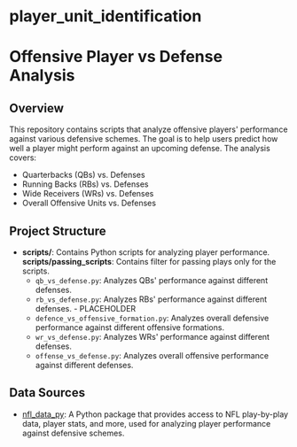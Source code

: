 # player_unit_identification
# Offensive Player vs Defense Analysis

## Overview
This repository contains scripts that analyze offensive players' performance against various defensive schemes. The goal is to help users predict how well a player might perform against an upcoming defense. The analysis covers:
- Quarterbacks (QBs) vs. Defenses
- Running Backs (RBs) vs. Defenses
- Wide Receivers (WRs) vs. Defenses
- Overall Offensive Units vs. Defenses

## Project Structure
- **scripts/**: Contains Python scripts for analyzing player performance.
  **scripts/passing_scripts**: Contains filter for passing plays only for the scripts. 
  - `qb_vs_defense.py`: Analyzes QBs' performance against different defenses.
  - `rb_vs_defense.py`: Analyzes RBs' performance against different defenses. - PLACEHOLDER 
  - `defence_vs_offensive_formation.py`: Analyzes overall defensive performance against different offensive formations.
  - `wr_vs_defense.py`: Analyzes WRs' performance against different defenses.
  - `offense_vs_defense.py`: Analyzes overall offensive performance against different defenses.
## Data Sources
- [nfl_data_py](https://pypi.org/project/nfl-data-py/): A Python package that provides access to NFL play-by-play data, player stats, and more, used for analyzing player performance against defensive schemes.
